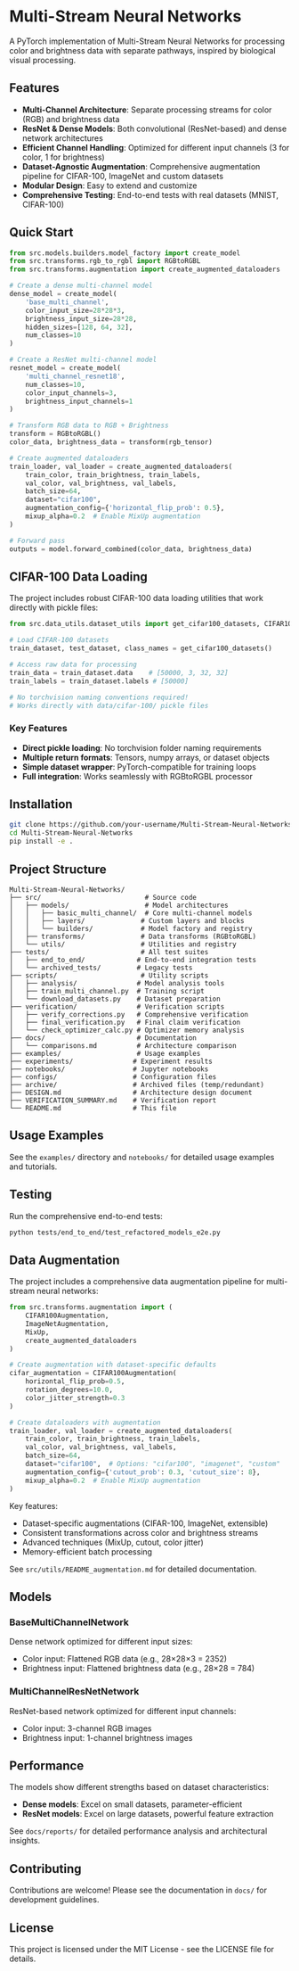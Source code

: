 # Multi-Stream Neural Networks

A PyTorch implementation of Multi-Stream Neural Networks for processing color and brightness data with separate pathways, inspired by biological visual processing.

## Features

- **Multi-Channel Architecture**: Separate processing streams for color (RGB) and brightness data
- **ResNet & Dense Models**: Both convolutional (ResNet-based) and dense network architectures
- **Efficient Channel Handling**: Optimized for different input channels (3 for color, 1 for brightness)
- **Dataset-Agnostic Augmentation**: Comprehensive augmentation pipeline for CIFAR-100, ImageNet and custom datasets
- **Modular Design**: Easy to extend and customize
- **Comprehensive Testing**: End-to-end tests with real datasets (MNIST, CIFAR-100)

## Quick Start

```python
from src.models.builders.model_factory import create_model
from src.transforms.rgb_to_rgbl import RGBtoRGBL
from src.transforms.augmentation import create_augmented_dataloaders

# Create a dense multi-channel model
dense_model = create_model(
    'base_multi_channel',
    color_input_size=28*28*3,
    brightness_input_size=28*28,
    hidden_sizes=[128, 64, 32],
    num_classes=10
)

# Create a ResNet multi-channel model
resnet_model = create_model(
    'multi_channel_resnet18',
    num_classes=10,
    color_input_channels=3,
    brightness_input_channels=1
)

# Transform RGB data to RGB + Brightness
transform = RGBtoRGBL()
color_data, brightness_data = transform(rgb_tensor)

# Create augmented dataloaders
train_loader, val_loader = create_augmented_dataloaders(
    train_color, train_brightness, train_labels,
    val_color, val_brightness, val_labels,
    batch_size=64,
    dataset="cifar100",
    augmentation_config={'horizontal_flip_prob': 0.5},
    mixup_alpha=0.2  # Enable MixUp augmentation
)

# Forward pass
outputs = model.forward_combined(color_data, brightness_data)
```

## CIFAR-100 Data Loading

The project includes robust CIFAR-100 data loading utilities that work directly with pickle files:

```python
from src.data_utils.dataset_utils import get_cifar100_datasets, CIFAR100_FINE_LABELS

# Load CIFAR-100 datasets
train_dataset, test_dataset, class_names = get_cifar100_datasets()

# Access raw data for processing
train_data = train_dataset.data    # [50000, 3, 32, 32]
train_labels = train_dataset.labels # [50000]

# No torchvision naming conventions required!
# Works directly with data/cifar-100/ pickle files
```

### Key Features
- **Direct pickle loading**: No torchvision folder naming requirements
- **Multiple return formats**: Tensors, numpy arrays, or dataset objects
- **Simple dataset wrapper**: PyTorch-compatible for training loops
- **Full integration**: Works seamlessly with RGBtoRGBL processor

## Installation

```bash
git clone https://github.com/your-username/Multi-Stream-Neural-Networks.git
cd Multi-Stream-Neural-Networks
pip install -e .
```

## Project Structure

```
Multi-Stream-Neural-Networks/
├── src/                          # Source code
│   ├── models/                   # Model architectures
│   │   ├── basic_multi_channel/  # Core multi-channel models
│   │   ├── layers/              # Custom layers and blocks
│   │   └── builders/            # Model factory and registry
│   ├── transforms/              # Data transforms (RGBtoRGBL)
│   └── utils/                   # Utilities and registry
├── tests/                       # All test suites
│   ├── end_to_end/             # End-to-end integration tests
│   └── archived_tests/         # Legacy tests
├── scripts/                     # Utility scripts
│   ├── analysis/               # Model analysis tools
│   ├── train_multi_channel.py  # Training script
│   └── download_datasets.py    # Dataset preparation
├── verification/               # Verification scripts
│   ├── verify_corrections.py   # Comprehensive verification
│   ├── final_verification.py   # Final claim verification
│   └── check_optimizer_calc.py # Optimizer memory analysis
├── docs/                       # Documentation
│   └── comparisons.md          # Architecture comparison
├── examples/                   # Usage examples
├── experiments/               # Experiment results
├── notebooks/                 # Jupyter notebooks
├── configs/                   # Configuration files
├── archive/                   # Archived files (temp/redundant)
├── DESIGN.md                  # Architecture design document
├── VERIFICATION_SUMMARY.md    # Verification report
└── README.md                  # This file
```

## Usage Examples

See the `examples/` directory and `notebooks/` for detailed usage examples and tutorials.

## Testing

Run the comprehensive end-to-end tests:

```bash
python tests/end_to_end/test_refactored_models_e2e.py
```

## Data Augmentation

The project includes a comprehensive data augmentation pipeline for multi-stream neural networks:

```python
from src.transforms.augmentation import (
    CIFAR100Augmentation,
    ImageNetAugmentation, 
    MixUp,
    create_augmented_dataloaders
)

# Create augmentation with dataset-specific defaults
cifar_augmentation = CIFAR100Augmentation(
    horizontal_flip_prob=0.5,
    rotation_degrees=10.0,
    color_jitter_strength=0.3
)

# Create dataloaders with augmentation
train_loader, val_loader = create_augmented_dataloaders(
    train_color, train_brightness, train_labels,
    val_color, val_brightness, val_labels,
    batch_size=64,
    dataset="cifar100",  # Options: "cifar100", "imagenet", "custom"
    augmentation_config={'cutout_prob': 0.3, 'cutout_size': 8},
    mixup_alpha=0.2  # Enable MixUp augmentation
)
```

Key features:
- Dataset-specific augmentations (CIFAR-100, ImageNet, extensible)
- Consistent transformations across color and brightness streams
- Advanced techniques (MixUp, cutout, color jitter)
- Memory-efficient batch processing

See `src/utils/README_augmentation.md` for detailed documentation.

## Models

### BaseMultiChannelNetwork
Dense network optimized for different input sizes:
- Color input: Flattened RGB data (e.g., 28×28×3 = 2352)
- Brightness input: Flattened brightness data (e.g., 28×28 = 784)

### MultiChannelResNetNetwork  
ResNet-based network optimized for different input channels:
- Color input: 3-channel RGB images
- Brightness input: 1-channel brightness images

## Performance

The models show different strengths based on dataset characteristics:
- **Dense models**: Excel on small datasets, parameter-efficient
- **ResNet models**: Excel on large datasets, powerful feature extraction

See `docs/reports/` for detailed performance analysis and architectural insights.

## Contributing

Contributions are welcome! Please see the documentation in `docs/` for development guidelines.

## License

This project is licensed under the MIT License - see the LICENSE file for details.